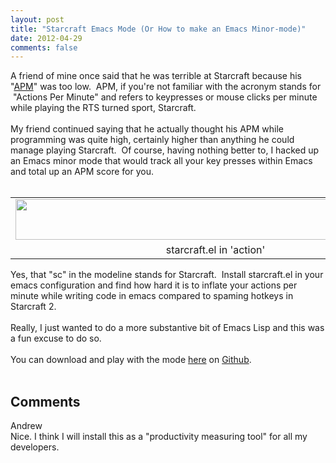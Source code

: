 ```yaml
---
layout: post
title: "Starcraft Emacs Mode (Or How to make an Emacs Minor-mode)"
date: 2012-04-29
comments: false
---
```


<div class='post'>
    A friend of mine once said that he was terrible at Starcraft because his "<a
        href="http://www.youtube.com/watch?v=YbpCLqryN-Q">APM</a>" was too low. &nbsp;APM, if you're not familiar with
    the acronym stands for &nbsp;"Actions Per Minute" and refers to keypresses or mouse clicks per minute while playing
    the RTS turned sport, Starcraft. <br />
    <div><br /></div>
    <div>My friend continued saying that he actually thought his APM while programming was quite high, certainly higher
        than anything he could manage playing Starcraft. &nbsp;Of course, having nothing better to, I hacked up an Emacs
        minor mode that would track all your key presses within Emacs and total up an APM score for you.</div>
    <div><br />
        <table cellpadding="0" cellspacing="0" class="tr-caption-container"
            style="float: left; margin-right: 1em; text-align: left;">
            <tbody>
                <tr>
                    <td style="text-align: center;"><a
                            href="/images/Screen+Shot+2012-03-06+at+10.33.51+AM.png"
                            imageanchor="1"
                            style="clear: left; margin-bottom: 1em; margin-left: auto; margin-right: auto;"><img
                                border="0" height="65"
                                src="/images/Screen+Shot+2012-03-06+at+10.33.51+AM.png"
                                width="640" /></a></td>
                </tr>
                <tr>
                    <td class="tr-caption" style="text-align: center;">starcraft.el in 'action'</td>
                </tr>
            </tbody>
        </table><br /><br /><br /><br />Yes, that "sc" in the modeline stands for Starcraft. &nbsp;Install starcraft.el
        in your emacs configuration and find how hard it is to inflate your actions per minute while writing code in
        emacs compared to spaming hotkeys in Starcraft 2.<br /><br />Really, I just wanted to do a more substantive bit
        of Emacs Lisp and this was a fun excuse to do so. <br /><br />You can download and play with the mode <a
            href="https://gist.github.com/1990900">here</a> on <a href="https://gist.github.com/1990900">Github</a>.
        <br /><br />
    </div>
</div>
<h2>Comments</h2>
<div class='comments'>
    <div class='comment'>
        <div class='author'>Andrew</div>
        <div class='content'>
            Nice. I think I will install this as a &quot;productivity measuring tool&quot; for all my developers.</div>
    </div>
</div>